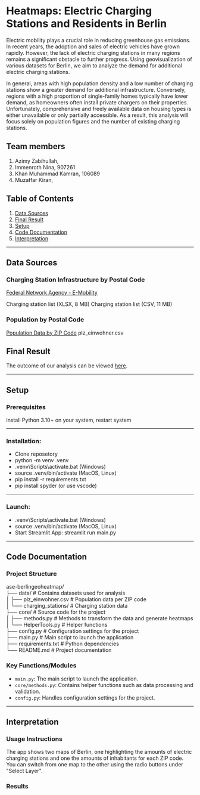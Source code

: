 # Heatmaps: Electric Charging Stations and Residents in Berlin

Electric mobility plays a crucial role in reducing greenhouse gas emissions. In recent years, the adoption and sales of electric vehicles have grown rapidly. However, the lack of electric charging stations in many regions remains a significant obstacle to further progress. Using geovisualization of various datasets for Berlin, we aim to analyze the demand for additional electric charging stations.

In general, areas with high population density and a low number of charging stations show a greater demand for additional infrastructure. Conversely, regions with a high proportion of single-family homes typically have lower demand, as homeowners often install private chargers on their properties. Unfortunately, comprehensive and freely available data on housing types is either unavailable or only partially accessible. As a result, this analysis will focus solely on population figures and the number of existing charging stations.

## Team members
1. Azimy Zabihullah, 
2. Immenroth Nina, 907261
3. Khan Muhammad Kamran, 106089
4. Muzaffar Kiran, 

## Table of Contents

1. [Data Sources](#datasources)
2. [Final Result](#result)
3. [Setup](#setup)
4. [Code Documentation](#code-documentation)
5. [Interpretation](#interpretation)

---

## <a name="datasources">Data Sources</a>
### Charging Station Infrastructure by Postal Code

[Federal Network Agency - E-Mobility](https://www.bundesnetzagentur.de/DE/Fachthemen/ElektrizitaetundGas/E-Mobilitaet/start.html)

Charging station list (XLSX, 8 MB)
Charging station list (CSV, 11 MB)

### Population by Postal Code

[Population Data by ZIP Code](https://www.suche-postleitzahl.org/downloads)
plz_einwohner.csv

## <a name="result">Final Result</a>
The outcome of our analysis can be viewed [here](https://aseproject-9hercgjdmeyphdljtnqpm6.streamlit.app/).

---

## <a name="setup">Setup</a>

### Prerequisites
install Python 3.10+ on your system, restart system

---
### Installation:
- Clone reposetory
- python -m venv .venv
- .venv\Scripts\activate.bat (Windows)
- source .venv/bin/activate (MacOS, Linux)
- pip install -r requirements.txt
- pip install spyder (or use vscode)

---
### Launch:

- .venv\Scripts\activate.bat (Windows)
- source .venv/bin/activate (MacOS, Linux)
- Start Streamlit App: streamlit run main.py

---
## <a name="code-documentation">Code Documentation</a>

### Project Structure
ase-berlingeoheatmap/  
├── data/ # Contains datasets used for analysis  
│ ├── plz_einwohner.csv # Population data per ZIP code  
│ └── charging_stations/ # Charging station data  
├── core/ # Source code for the project  
│ ├── methods.py # Methods to transform the data and generate heatmaps  
│ └── HelperTools.py # Helper functions  
├── config.py # Configuration settings for the project  
├── main.py # Main script to launch the application  
├── requirements.txt # Python dependencies  
└── README.md # Project documentation  

### Key Functions/Modules
- `main.py`: The main script to launch the application.
- `core/methods.py`: Contains helper functions such as data processing and validation.
- `config.py`: Handles configuration settings for the project.

---
## <a name="interpretation">Interpretation</a>

### Usage Instructions
The app shows two maps of Berlin, one highlighting the amounts of electric charging stations and one the amounts of inhabitants for each ZIP code. You can switch from one map to the other using the radio buttons under "Select Layer".

### Results


